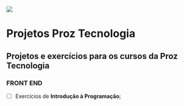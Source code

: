 ![](https://s3.amazonaws.com/joy-class/production/instances/9f0d4f4265224558b55ff9318dca95b41662057494606.png)

# Projetos Proz Tecnologia

## Projetos e exercícios para os cursos da Proz Tecnologia

### **FRONT END**

- [ ] Exercícios de **Introdução à Programação**;
<!-- - [x] Exercícios de **Variáveis**;
- [x] Exercícios de **Condicionais**;
- [x] Exercícios de **Arrays e Loops**;


-->

